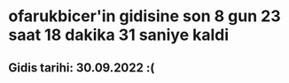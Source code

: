 # ofarukbicer'in gidisine son 8 gun 23 saat 18 dakika 31 saniye kaldi

## Gidis tarihi: 30.09.2022 :(